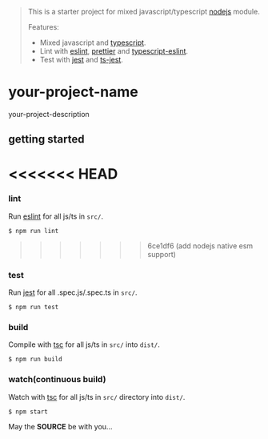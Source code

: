 > This is a starter project for mixed javascript/typescript [nodejs] module.
>
> Features:
> - Mixed javascript and [typescript].
> - Lint with [eslint], [prettier] and [typescript-eslint].
> - Test with [jest] and [ts-jest].

your-project-name
=================

your-project-description

## getting started

<<<<<<< HEAD
=======
### lint

Run [eslint] for all js/ts in `src/`.

```console
$ npm run lint
```

>>>>>>> 6ce1df6 (add nodejs native esm support)
### test

Run [jest] for all .spec.js/.spec.ts in `src/`.

```console
$ npm run test
```

### build

Compile with [tsc] for all js/ts in `src/` into `dist/`.

```console
$ npm run build
```

### watch(continuous build)

Watch with [tsc] for all js/ts in `src/` directory into `dist/`.

```console
$ npm start
```

May the **SOURCE** be with you...

[eslint]:https://eslint.org/
[jest]:https://jestjs.io/
[nodejs]:https://nodejs.org/
[prettier]:https://prettier.io/
[ts-jest]:https://kulshekhar.github.io/ts-jest/
[tsc]:https://www.typescriptlang.org/
[typescript-eslint]:https://github.com/typescript-eslint/typescript-eslint
[typescript]:https://www.typescriptlang.org/
